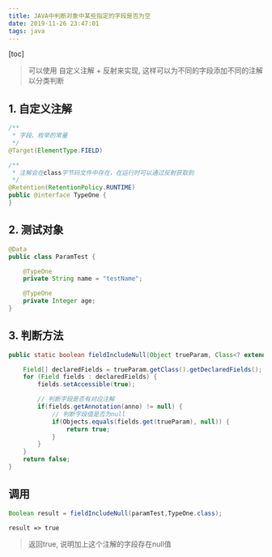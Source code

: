 ```yaml
---
title: JAVA中判断对象中某些指定的字段是否为空
date: 2019-11-26 23:47:01
tags: java
---
```


[toc]

> 可以使用 自定义注解 + 反射来实现, 这样可以为不同的字段添加不同的注解以分类判断

## 1. 自定义注解

```java
/**
 * 字段、枚举的常量
 */
@Target(ElementType.FIELD)

/**
 * 注解会在class字节码文件中存在，在运行时可以通过反射获取到
 */
@Retention(RetentionPolicy.RUNTIME)
public @interface TypeOne {
}
```

## 2. 测试对象

```java
@Data
public class ParamTest {

    @TypeOne
    private String name = "testName";

    @TypeOne
    private Integer age;
}
```

## 3. 判断方法

```java
public static boolean fieldIncludeNull(Object trueParam, Class<? extends Annotation> anno) throws Exception {

    Field[] declaredFields = trueParam.getClass().getDeclaredFields();
    for (Field fields : declaredFields) {
        fields.setAccessible(true);

        // 判断字段是否有对应注解
        if(fields.getAnnotation(anno) != null) {
            // 判断字段值是否为null
            if(Objects.equals(fields.get(trueParam), null)) {
                return true;
            }
        }
    }
    return false;
}
```

## 调用

```java
Boolean result = fieldIncludeNull(paramTest,TypeOne.class);
```
`result => true`

> 返回true, 说明加上这个注解的字段存在null值